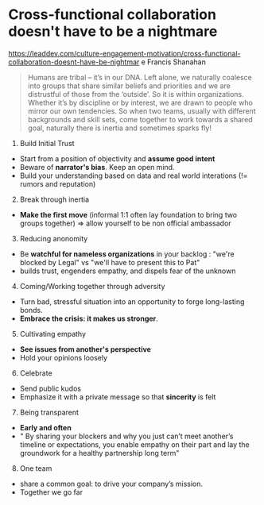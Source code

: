 # Cross-functional collaboration doesn't have to be a nightmare

https://leaddev.com/culture-engagement-motivation/cross-functional-collaboration-doesnt-have-be-nightmar  e
Francis Shanahan
> Humans are tribal – it’s in our DNA. Left alone, we naturally coalesce into groups that share similar beliefs and priorities and we are distrustful of those from the ‘outside’. So it is within organizations. Whether it’s by discipline or by interest, we are drawn to people who mirror our own tendencies. So when two teams, usually with different backgrounds and skill sets, come together to work towards a shared goal, naturally there is inertia and sometimes sparks fly!

1.  Build Initial Trust
  * Start from a position of objectivity and **assume good intent**
  * Beware of **narrator's bias**. Keep an open mind.
  * Build your understanding based on data and real world interations (!= rumors and reputation)
2.  Break through inertia
  * **Make the first move** (informal 1:1 often lay foundation to bring two groups together) => allow yourself to be non official ambassador
3.  Reducing anonomity
  * Be **watchful for nameless organizations** in your backlog : "we're blocked by Legal" vs "we'll have to present this to Pat"
  * builds trust, engenders empathy, and dispels fear of the unknown
4.  Coming/Working together through adversity
  * Turn bad, stressful situation into an opportunity to forge long-lasting bonds.
  * **Embrace the crisis: it makes us stronger**.
5.  Cultivating empathy
  * **See issues from another's perspective**
  * Hold your opinions loosely
6.  Celebrate
  * Send public kudos
  * Emphasize it with a private message so that **sincerity** is felt
7.  Being transparent
  * **Early and often**
  * " By sharing your blockers and why you just can’t meet another’s timeline or expectations, you enable empathy on their part and lay the groundwork for a healthy partnership long term"
8.  One team
  * share a common goal: to drive your company’s mission.
  * Together we go far
